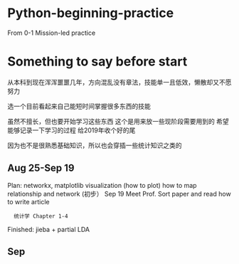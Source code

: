 # Python-beginning-practice
From 0-1 Mission-led practice

# Something to say before start

从本科到现在浑浑噩噩几年，方向混乱没有章法，技能单一且低效，懒散却又不愿努力

选一个目前看起来自己能短时间掌握很多东西的技能

虽然不擅长，但也要开始学习这些东西 这个是用来放一些现阶段需要用到的
希望能够记录一下学习的过程 给2019年收个好的尾

因为也不是很熟悉基础知识，所以也会穿插一些统计知识之类的

## Aug 25-Sep 19 
Plan: networkx, matplotlib visualization (how to plot) 
      how to map relationship and network (初步）
      Sep 19 Meet Prof.
      Sort paper and read how to write article
      
      统计学 Chapter 1-4
      
      
Finished: jieba + partial LDA

## Sep 
